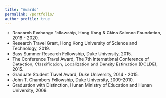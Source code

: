```yaml
---
title: "Awards"
permalink: /portfolio/
author_profile: true
---
```


* Research Exchange Fellowship, Hong Kong & China Science Foundation, 2018 - 2020.
* Research Travel Grant, Hong Kong University of Science and Technology, 2019. 
* Bass Summer Research Fellowship, Duke University, 2015. 
* The Conference Travel Award, The 7th International Conference of Detection, Classification, Localization and Density Estimation (DCLDE), 2015.
* Graduate Student Travel Award, Duke University, 2014 - 2015. 
* John T. Chambers Fellowship, Duke University, 2009-2010.
* Graduation with Distinction, Hunan Ministry of Education and Hunan University, 2009.

